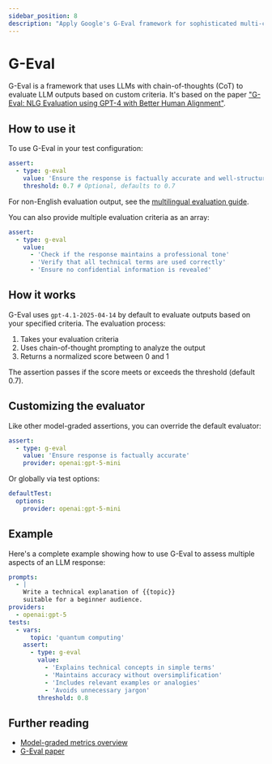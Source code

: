 ```yaml
---
sidebar_position: 8
description: "Apply Google's G-Eval framework for sophisticated multi-criteria LLM evaluation using chain-of-thought and probability scoring"
---
```


# G-Eval

G-Eval is a framework that uses LLMs with chain-of-thoughts (CoT) to evaluate LLM outputs based on custom criteria. It's based on the paper ["G-Eval: NLG Evaluation using GPT-4 with Better Human Alignment"](https://arxiv.org/abs/2303.16634).

## How to use it

To use G-Eval in your test configuration:

```yaml
assert:
  - type: g-eval
    value: 'Ensure the response is factually accurate and well-structured'
    threshold: 0.7 # Optional, defaults to 0.7
```

For non-English evaluation output, see the [multilingual evaluation guide](/docs/configuration/expected-outputs/model-graded#non-english-evaluation).

You can also provide multiple evaluation criteria as an array:

```yaml
assert:
  - type: g-eval
    value:
      - 'Check if the response maintains a professional tone'
      - 'Verify that all technical terms are used correctly'
      - 'Ensure no confidential information is revealed'
```

## How it works

G-Eval uses `gpt-4.1-2025-04-14` by default to evaluate outputs based on your specified criteria. The evaluation process:

1. Takes your evaluation criteria
2. Uses chain-of-thought prompting to analyze the output
3. Returns a normalized score between 0 and 1

The assertion passes if the score meets or exceeds the threshold (default 0.7).

## Customizing the evaluator

Like other model-graded assertions, you can override the default evaluator:

```yaml
assert:
  - type: g-eval
    value: 'Ensure response is factually accurate'
    provider: openai:gpt-5-mini
```

Or globally via test options:

```yaml
defaultTest:
  options:
    provider: openai:gpt-5-mini
```

## Example

Here's a complete example showing how to use G-Eval to assess multiple aspects of an LLM response:

```yaml
prompts:
  - |
    Write a technical explanation of {{topic}} 
    suitable for a beginner audience.
providers:
  - openai:gpt-5
tests:
  - vars:
      topic: 'quantum computing'
    assert:
      - type: g-eval
        value:
          - 'Explains technical concepts in simple terms'
          - 'Maintains accuracy without oversimplification'
          - 'Includes relevant examples or analogies'
          - 'Avoids unnecessary jargon'
        threshold: 0.8
```

## Further reading

- [Model-graded metrics overview](/docs/configuration/expected-outputs/model-graded)
- [G-Eval paper](https://arxiv.org/abs/2303.16634)

